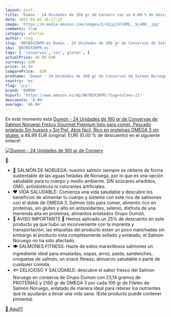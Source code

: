 ```yaml
---
layout: post
title: 'Dumon - 24 Unidades de 160 gr de Conserv con un 0.00 % de descuento'
date: 2021-03-02 16:17:22
image: 'https://m.media-amazon.com/images/I/41Lpj5FJdML._SL400_.jpg'
comments: true
category: ofertas
author: ring
slug: 'B07B5X3HPR-es Dumon - 24 Unidades de 160 gr de Conservas de Salmon...'
sku: 'B07B5X3HPR-es'
tags: [ 'conservas','sin','gluten', ]
actualPrice: 46.99 EUR
currency: EUR
price: 46.99
comparePrice:  EUR
prodname: 'Dumon - 24 Unidades de 160 gr de Conservas de Salmon Noruego Fresco Gourmet Premium listo para comer. Pescado enlatado Sin huesos y Sin Piel. Abre fácil. Rico en proteínas  OMEGA 3  sin gluten.'
country: 'es'
flag: '🇪🇸'
brand: 'DUMON'
buyurl: 'https://www.amazon.es/dp/B07B5X3HPR/?tag=tolees-21'
descuento: '0.00'
average: '46.99'
---
```


En este momento está [Dumon - 24 Unidades de 160 gr de Conservas de Salmon Noruego Fresco Gourmet Premium listo para comer. Pescado enlatado Sin huesos y Sin Piel. Abre fácil. Rico en proteínas  OMEGA 3  sin gluten.](https://www.amazon.es/dp/B07B5X3HPR/?tag=tolees-21) a 46.99 EUR (original:  EUR) (0.00 %  de descuento) en el siguiente enlace!

[![Dumon - 24 Unidades de 160 gr de Conserv](https://m.media-amazon.com/images/I/41Lpj5FJdML._SL400_.jpg)](https://www.amazon.es/dp/B07B5X3HPR/?tag=tolees-21)

🔎:

- 🌊 SALMÓN DE NORUEGA: nuestro salmón siempre se obtiene de forma sustentable de las aguas heladas de Noruega, por lo que es una opción saludable para tu cuerpo y medio ambiente. SIN azúcares añadidos, OMG, antiobióticos ni colorantes artificiales.
- ❤️ VIDA SALUDABLE: Comienza una vida saludable y descubre los beneficios de alimentar tu cuerpo y sistema con este rico de salmones con el doble de OMEGA 3. Salmon listo para comer, alimento rico en proteínas, sin gluten y alto en antioxidantes, selenio, disfruta de una merienda alta en proteínas, alimentos enlatados Grupo Dumón.
- 🛑 AVISO IMPORTANTE 🛑 Hemos aplicado un 25% de descuento en este producto ya que hubo un inconveniente con la imprenta y transportación, las etiquetas del producto estan un poco manchadas sin embargo el producto esta completamente sellado y enlatado, el Salmón Noruego no ha sido afectado.
- 🍽 SALMONES FITNESS: Hazte de estos maravillosos salmones un ingrediente ideal para ensaladas, sopas, arroz, pasta, sandwiches, croquetas de salmón, un snack fitness, almuerzo saludable o parte de cualquier comida.
- 🐟 DELICIOSO Y SALUDABLE: descubre el sabor fresco del Salmon Noruego en conserva de Grupo Dumon con 23,14 gramos de PROTEÍNAS y 2160 gr de OMEGA 3 por cada 100 gr de Filetes de Salmón Noruego, enlatado de manera ideal para retener los nutrientes que te ayudarán a llevar una vida sana. (Este producto puede contener pimienta)

[🛒 Aquí!!!](https://www.amazon.es/dp/B07B5X3HPR/?tag=tolees-21)
